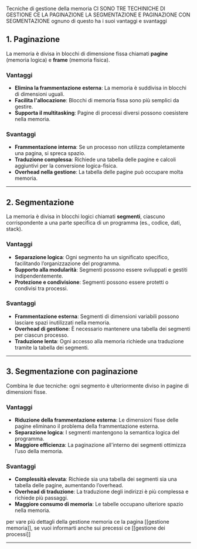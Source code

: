 
Tecniche di gestione della memoria CI SONO TRE TECHINICHE DI GESTIONE CE LA PAGINAZIONE LA SEGMENTAZIONE E PAGINAZIONE CON SEGMENTAZIONE ognuno di questo ha i suoi vantaggi e svantaggi
## 1. Paginazione
La memoria è divisa in blocchi di dimensione fissa chiamati **pagine** (memoria logica) e **frame** (memoria fisica).

### **Vantaggi**
- **Elimina la frammentazione esterna**: La memoria è suddivisa in blocchi di dimensioni uguali.
- **Facilita l'allocazione**: Blocchi di memoria fissa sono più semplici da gestire.
- **Supporta il multitasking**: Pagine di processi diversi possono coesistere nella memoria.

### **Svantaggi**
- **Frammentazione interna**: Se un processo non utilizza completamente una pagina, si spreca spazio.
- **Traduzione complessa**: Richiede una tabella delle pagine e calcoli aggiuntivi per la conversione logica-fisica.
- **Overhead nella gestione**: La tabella delle pagine può occupare molta memoria.

---

## 2. Segmentazione
La memoria è divisa in blocchi logici chiamati **segmenti**, ciascuno corrispondente a una parte specifica di un programma (es., codice, dati, stack).

### **Vantaggi**
- **Separazione logica**: Ogni segmento ha un significato specifico, facilitando l’organizzazione del programma.
- **Supporto alla modularità**: Segmenti possono essere sviluppati e gestiti indipendentemente.
- **Protezione e condivisione**: Segmenti possono essere protetti o condivisi tra processi.

### **Svantaggi**
- **Frammentazione esterna**: Segmenti di dimensioni variabili possono lasciare spazi inutilizzati nella memoria.
- **Overhead di gestione**: È necessario mantenere una tabella dei segmenti per ciascun processo.
- **Traduzione lenta**: Ogni accesso alla memoria richiede una traduzione tramite la tabella dei segmenti.

---

## 3. Segmentazione con paginazione
Combina le due tecniche: ogni segmento è ulteriormente diviso in pagine di dimensioni fisse.

### **Vantaggi**
- **Riduzione della frammentazione esterna**: Le dimensioni fisse delle pagine eliminano il problema della frammentazione esterna.
- **Separazione logica**: I segmenti mantengono la semantica logica del programma.
- **Maggiore efficienza**: La paginazione all'interno dei segmenti ottimizza l’uso della memoria.

### **Svantaggi**
- **Complessità elevata**: Richiede sia una tabella dei segmenti sia una tabella delle pagine, aumentando l’overhead.
- **Overhead di traduzione**: La traduzione degli indirizzi è più complessa e richiede più passaggi.
- **Maggiore consumo di memoria**: Le tabelle occupano ulteriore spazio nella memoria.

per vare più dettagli della gestione memoria ce la pagina [[gestione memoria]], se vuoi informarti anche sui precessi ce [[gestione dei processi]]


---
